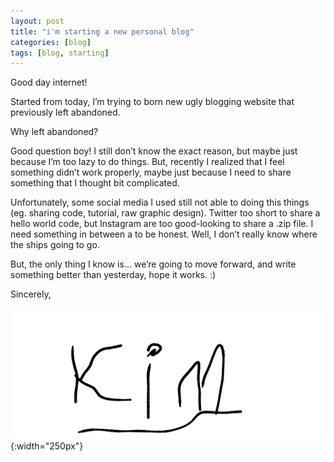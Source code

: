 ```yaml
---
layout: post
title: "i'm starting a new personal blog"
categories: [blog]
tags: [blog, starting]
---
```


Good day internet!

Started from today, I’m trying to born new ugly blogging website that previously left abandoned.

Why left abandoned?

Good question boy! I still don’t know the exact reason, but maybe just because I’m too lazy to do things. But, recently I realized that I feel something didn’t work properly, maybe just because I need to share something that I thought bit complicated. 

Unfortunately, some social media I used still not able to doing this things (eg. sharing code, tutorial, raw graphic design). Twitter too short to share a hello world code, but Instagram are too good-looking to share a .zip file. I need something in between a to be honest.
Well, I don’t really know where the ships going to go. 

But, the only thing I know is… we’re going to move forward, and write something better than yesterday, hope it works. :)





Sincerely,

![](/assets/img/signature.png){:width="250px"}
